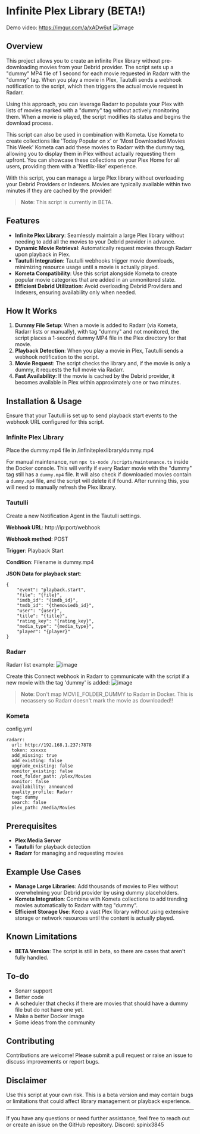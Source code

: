 # Infinite Plex Library (BETA!)

Demo video: https://imgur.com/a/xADw6ut
![image](https://github.com/user-attachments/assets/a6919ef5-7348-4c9d-984e-a4e548f2d1f4)


## Overview

This project allows you to create an infinite Plex library without pre-downloading movies from your Debrid provider. The script sets up a "dummy" MP4 file of 1 second for each movie requested in Radarr with the "dummy" tag. When you play a movie in Plex, Tautulli sends a webhook notification to the script, which then triggers the actual movie request in Radarr.

Using this approach, you can leverage Radarr to populate your Plex with lists of movies marked with a "dummy" tag without actively monitoring them. When a movie is played, the script modifies its status and begins the download process.

This script can also be used in combination with Kometa. Use Kometa to create collections like 'Today Popular on x' or 'Most Downloaded Movies This Week' Kometa can add these movies to Radarr with the dummy tag, allowing you to display them in Plex without actually requesting them upfront. You can showcase these collections on your Plex Home for all users, providing them with a 'Netflix-like' experience.

With this script, you can manage a large Plex library without overloading your Debrid Providers or Indexers. Movies are typically available within two minutes if they are cached by the provider!

> **Note**: This script is currently in BETA.

## Features

- **Infinite Plex Library**: Seamlessly maintain a large Plex library without needing to add all the movies to your Debrid provider in advance.
- **Dynamic Movie Retrieval**: Automatically request movies through Radarr upon playback in Plex.
- **Tautulli Integration**: Tautulli webhooks trigger movie downloads, minimizing resource usage until a movie is actually played.
- **Kometa Compatibility**: Use this script alongside Kometa to create popular movie categories that are added in an unmonitored state.
- **Efficient Debrid Utilization**: Avoid overloading Debrid Providers and Indexers, ensuring availability only when needed.

## How It Works

1. **Dummy File Setup**: When a movie is added to Radarr (via Kometa, Radarr lists or manually), with tag "dummy" and not monitored, the script places a 1-second dummy MP4 file in the Plex directory for that movie.
2. **Playback Detection**: When you play a movie in Plex, Tautulli sends a webhook notification to the script.
3. **Movie Request**: The script checks the library and, if the movie is only a dummy, it requests the full movie via Radarr.
4. **Fast Availability**: If the movie is cached by the Debrid provider, it becomes available in Plex within approximately one or two minutes.

## Installation & Usage
Ensure that your Tautulli is set up to send playback start events to the webhook URL configured for this script.

### Infinite Plex Library
Place the dummy.mp4 file in /infiniteplexlibrary/dummy.mp4

For manual maintenance, run `npx ts-node /scripts/maintenance.ts` inside the Docker console. This will verify if every Radarr movie with the "dummy" tag still has a `dummy.mp4` file. It will also check if downloaded movies contain a `dummy.mp4` file, and the script will delete it if found. After running this, you will need to manually refresh the Plex library.

### Tautulli
Create a new Notification Agent in the Tautulli settings.

**Webhook URL**: http://ip:port/webhook

**Webhook method**: POST

**Trigger**: Playback Start

**Condition**: Filename is dummy.mp4

**JSON Data for playback start**:
```
{
    "event": "playback.start",
    "file": "{file}",
    "imdb_id": "{imdb_id}",
    "tmdb_id": "{themoviedb_id}",
    "user": "{user}",
    "title": "{title}",
    "rating_key": "{rating_key}",
    "media_type": "{media_type}",
    "player": "{player}"
}
```
### Radarr
Radarr list example:
![image](https://github.com/user-attachments/assets/f1e939cf-31b3-4752-9a30-f6a9ae7f7800)

Create this Connect webhook in Radarr to communicate with the script if a new movie with the tag 'dummy' is added:
![image](https://github.com/user-attachments/assets/ad4c87f1-accd-4026-81d2-cf329f026508)

> **Note**: Don't map MOVIE_FOLDER_DUMMY to Radarr in Docker. This is necassery so Radarr doesn't mark the movie as downloaded!!

### Kometa

config.yml
```
radarr:
  url: http://192.168.1.237:7878
  token: xxxxxx
  add_missing: true
  add_existing: false
  upgrade_existing: false
  monitor_existing: false
  root_folder_path: /plex/Movies
  monitor: false
  availability: announced
  quality_profile: Radarr
  tag: dummy
  search: false
  plex_path: /media/Movies
```

## Prerequisites

- **Plex Media Server**
- **Tautulli** for playback detection
- **Radarr** for managing and requesting movies

## Example Use Cases

- **Manage Large Libraries**: Add thousands of movies to Plex without overwhelming your Debrid provider by using dummy placeholders.
- **Kometa Integration**: Combine with Kometa collections to add trending movies automatically to Radarr with tag "dummy".
- **Efficient Storage Use**: Keep a vast Plex library without using extensive storage or network resources until the content is actually played.

## Known Limitations

- **BETA Version**: The script is still in beta, so there are cases that aren't fully handled.

## To-do

- Sonarr support
- Better code
- A scheduler that checks if there are movies that should have a dummy file but do not have one yet.
- Make a better Docker image
- Some ideas from the community

## Contributing

Contributions are welcome! Please submit a pull request or raise an issue to discuss improvements or report bugs.

## Disclaimer

Use this script at your own risk. This is a beta version and may contain bugs or limitations that could affect library management or playback experience.

---

If you have any questions or need further assistance, feel free to reach out or create an issue on the GitHub repository.
Discord: spinix3845
